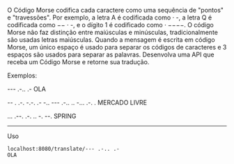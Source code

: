 O Código Morse codifica cada caractere como uma sequência de "pontos" e
"travessões". Por exemplo, a letra A é codificada como *· -*, a letra Q é codificada como
*−− · -*, e o dígito 1 é codificado como *· −−−−*. O código Morse não faz distinção entre
maiúsculas e minúsculas, tradicionalmente são usadas letras maiúsculas. Quando a
mensagem é escrita em código Morse, um único espaço é usado para separar os
códigos de caracteres e 3 espaços são usados para separar as palavras. Desenvolva
uma API que receba um Código Morse e retorne sua tradução.

Exemplos:

--- .-.. .- OLA

-- . .-. -.-. .- -.. --- .-.. .. -... .-. . MERCADO LIVRE

... .--. .-. .. -. --. SPRING


---

Uso

```
localhost:8080/translate/--- .-.. .-
OLA
```